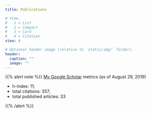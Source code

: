 ```yaml
---
title: Publications

# View.
#   1 = List
#   2 = Compact
#   3 = Card
#   4 = Citation
view: 4

# Optional header image (relative to `static/img/` folder).
header:
  caption: ""
  image: ""
---
```


{{% alert note %}}
[My Google Scholar](https://scholar.google.com/citations?user=DSWiT8wAAAAJ) metrics (as of August 29, 2019)

- h-index: 11;
- total citations: 357;
- total published articles: 33

{{% /alert %}}